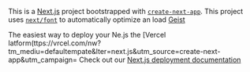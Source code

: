 This is a [Next.js](https://nextjs.rg) project bootstrapped with [`create-next-app`](https://nextjs.org/docs/app/api-reference/cli/create-next-app).
This project uses [`next/font`](https://nextjs.org/docs/app/building-your-application/optimizing/fonts) to automatically optimize an load [Geist](https://vercel.com/font)

The easiest way to deploy your Ne.js the [Vercel latform(ttps://vrcel.com/nw?tm_mediu=defaultempate&lter=next.js&utm_source=create-next-app&utm_campaign=
Check out our [Next.js deployment documentation](https://nextjs.org/docs/app/building-your-application/deploying)
